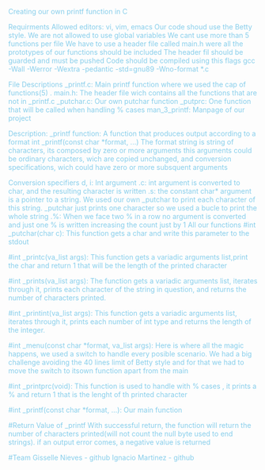 <html>

<style> 
p {
color: skyblue;
}
</style>


<span style="color:blue"><p>Creating our own printf function in C</p></span>

<span style="color:skyblue">Requirments</span>
Allowed editors: vi, vim, emacs
Our code shoud use the Betty style.
We are not allowed to use global variables
We cant use more than 5 functions per file
We have to use a header file called main.h were all the prototypes of our functions should be included
The header fil should be guarded and must be pushed
Code should be compiled using this flags gcc -Wall -Werror -Wextra -pedantic -std=gnu89 -Wno-format *.c

<span style="color:skyblue">File Descriptions</span>
_printf.c: Main printf function where we used the cap of functions(5)
. main.h: The header file wich contains all the functions that are not in _printf.c
_putchar.c: Our own putchar function
_putprc: One function that will be called when handling % cases
man_3_printf: Manpage of our project

<span style="color:skyblue">Description:</span>
_printf function: A function that produces output according to a format int _printf(const char *format, ...) The format string is string of characters, its composed by zero or more arguments this arguments could be ordinary characters, wich are copied unchanged, and conversion specifications, wich could have zero or more subsquent arguments

<span style="color:skyblue">Conversion specifiers</span>
d, i: Int argument
.c: int argument is converted to char, and the resulting character is written
.s: the constant char* argument is a pointer to a string. We used our own _putchar to print each character of this string. _putchar just prints one character so we used a bucle to print the whole string
.%: When we face two % in a row no argument is converted and just one % is written increasing the count just by 1
<span style="color:skyblue">All our functions</span>
#int _putchar(char c):
This function gets a char and write this parameter to the stdout

#int _printc(va_list args):
This function gets a variadic arguments list,print the char and return 1 that will be the length of the printed character

#int _prints(va_list args):
The function gets a variadic arguments list, iterates through it, prints each character of the string in question, and returns the number of characters printed.

#int _printint(va_list args):
This function gets a variadic arguments list, iterates through it, prints each number of int type and returns the length of the integer.

#int _menu(const char *format, va_list args):
Here is where all the magic happens, we used a switch to handle every posible scenario. We had a big challenge avoiding the 40 lines limit of Betty style and for that we had to move the switch to itsown function apart from the main

#int _printprc(void):
This function is used to handle with % cases , it prints a % and return 1 that is the lenght of th printed character

#int _printf(const char *format, ...):
Our main function

#Return Value of _printf
With successful return, the function will return the number of characters printed(will not count the null byte used to end strings). if an output error comes, a negative value is returned

#Team
Gisselle Nieves - github Ignacio Martinez - github

</html>

